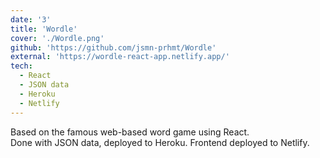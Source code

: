 ```yaml
---
date: '3'
title: 'Wordle'
cover: './Wordle.png'
github: 'https://github.com/jsmn-prhmt/Wordle'
external: 'https://wordle-react-app.netlify.app/'
tech:
  - React
  - JSON data 
  - Heroku
  - Netlify
---
```


Based on the famous web-based word game using React.   
Done with JSON data, deployed to Heroku. Frontend deployed to Netlify.
